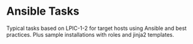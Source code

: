 # Ansible Tasks
Typical tasks based on LPIC-1-2 for target hosts using Ansible and best practices.
Plus sample installations with roles and jinja2 templates.
